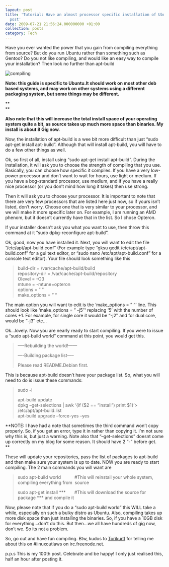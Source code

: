 ```yaml
---
layout: post
title: 'Tutorial: Have an almost processor specific installation of Ubuntu - 100th
  post'
date: 2009-07-21 21:56:24.000000000 +01:00
collection: posts
category: Tech
---
```


Have you ever wanted the power that you gain from compiling everything from source? But do you run Ubuntu rather than something such as Gentoo? Do you not like compiling, and would like an easy way to compile your installation? Then look no further than apt-build

![compiling](http://imgs.xkcd.com/comics/compiling.png "Compiling")

**Note: this guide is specific to Ubuntu.It should work on most other deb based systems, and may work on other systems using a different packaging system, but some things may be different.**

**  
**

**Also note that this will increase the total install space of your operating system quite a bit, as source takes up much more space than binaries. My install is about 8 Gig now.**

Now, the installation of apt-build is a wee bit more difficult than just “sudo apt-get install apt-build”. Although that will install apt-build, you will have to do a few other things as well.

Ok, so first of all, install using “sudo apt-get install apt-build”. During the installation, it will ask you to choose the strength of compiling that you use. Basically, you can choose how specific it compiles. If you have a very low-power processor and don’t want to wait for hours, use light or medium. If you have a bog-standard processor, use medium, and if you have a really nice processor (or you don’t mind how long it takes) then use strong.

Then it will ask you to choose your processor. It is important to note that there are very few processors that are listed here just now, so if yours isn’t listed, don’t worry. Choose one that is very similar to your processor, and we will make it more specific later on. For example, I am running an AMD phenom, but it doesn’t currently have that in the list. So I chose Opteron.

If your installer doesn’t ask you what you want to use, then throw this command at it “sudo dpkg-reconfigure apt-build”.

Ok, good, now you have installed it. Next, you will want to edit the file “/etc/apt/apt-build.conf” (For example type “gksu gedit /etc/apt/apt-build.conf” for a gui text editor, or “sudo nano /etc/apt/apt-build.conf” for a console text editor). Your file should look something like this

> build-dir = /var/cache/apt-build/build  
>  repository-dir = /var/cache/apt-build/repository  
>  Olevel = -O3  
>  mtune = -mtune=opteron  
>  options = ” ”  
>  make_options = ” “

The main option you will want to edit is the ‘make_options = ” “‘ line. This should look like ‘make_options = ” -j5″‘ replacing ‘5’ with the number of cores +1. For example, for single core it would be “-j2″ and for dual core, would be “-j3″ etc…

Ok…lovely. Now you are nearly ready to start compiling. If you were to issue a “sudo apt-build world” command at this point, you would get this.

> —–Rebuilding the world!——
>
> —-Building package list—–
>
> Please read README.Debian first.

This is because apt-build doesn’t have your package list. So, what you will need to do is issue these commands:

> sudo -i
>
> apt-build update  
>  dpkg –get-selections | awk ‘{if ($2 == “install”) print $1}’> /etc/apt/apt-build.list  
>  apt-build upgrade –force-yes –yes

**NOTE: I have had a note that sometimes the third command won’t copy properly. So, if you get an error, type it in rather than copying it. I’m not sure why this is, but just a warning. Note also that “–get-selections” doesnt come up correctly on my blog for some reason. It should have 2 “-” before get.  
**

These will update your repositories, pass the list of packages to apt-build and then make sure your system is up to date. NOW you are ready to start compiling. The 2 main commands you will want are

> sudo apt-build world           #This will reinstall your whole system, compiling everything from  source
>
> sudo apt-get install ***       #This will download the source for package *** and compile it

Now, please note that if you do a “sudo apt-build world” this WILL take a while, especially on such a bulky distro as Ubuntu. Also, compiling takes up more disk space than just installing the binaries. So, if you have a 10GB disk for everything…don’t do this. But then…we all have hundreds of gig now, don’t we. So its not a problem.

So, go out and have fun compiling. Btw, kudos to [Torikun1](http://rusher.webhop.org/wordpress/) for telling me about this on #linuxoutlaws on irc.freenode.net.

p.p.s This is my 100th post. Celebrate and be happy! I only just realised this, half an hour after posting it.
